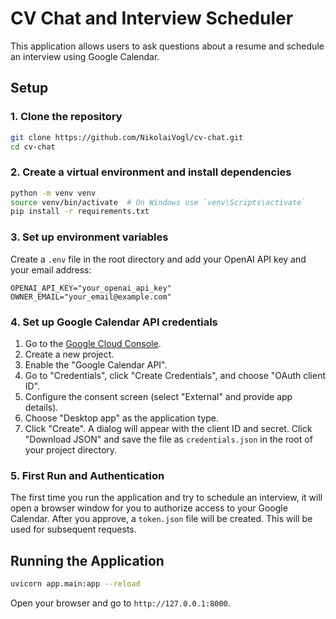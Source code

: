 # CV Chat and Interview Scheduler

This application allows users to ask questions about a resume and schedule an interview using Google Calendar.

## Setup

### 1. Clone the repository

```bash
git clone https://github.com/NikolaiVogl/cv-chat.git
cd cv-chat
```

### 2. Create a virtual environment and install dependencies

```bash
python -m venv venv
source venv/bin/activate  # On Windows use `venv\Scripts\activate`
pip install -r requirements.txt
```

### 3. Set up environment variables

Create a `.env` file in the root directory and add your OpenAI API key and your email address:

```
OPENAI_API_KEY="your_openai_api_key"
OWNER_EMAIL="your_email@example.com"
```

### 4. Set up Google Calendar API credentials

1.  Go to the [Google Cloud Console](https://console.cloud.google.com/).
2.  Create a new project.
3.  Enable the "Google Calendar API".
4.  Go to "Credentials", click "Create Credentials", and choose "OAuth client ID".
5.  Configure the consent screen (select "External" and provide app details).
6.  Choose "Desktop app" as the application type.
7.  Click "Create". A dialog will appear with the client ID and secret. Click "Download JSON" and save the file as `credentials.json` in the root of your project directory.

### 5. First Run and Authentication

The first time you run the application and try to schedule an interview, it will open a browser window for you to authorize access to your Google Calendar. After you approve, a `token.json` file will be created. This will be used for subsequent requests.

## Running the Application

```bash
uvicorn app.main:app --reload
```

Open your browser and go to `http://127.0.0.1:8000`.
